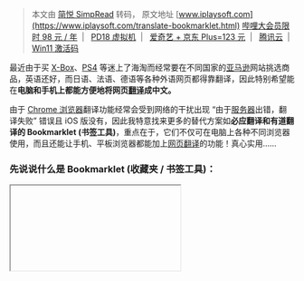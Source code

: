 > 本文由 [简悦 SimpRead](http://ksria.com/simpread/) 转码， 原文地址 [www.iplaysoft.com](https://www.iplaysoft.com/translate-bookmarklet.html) [哔哩大会员限时 98 元 / 年](https://www.iplaysoft.com/p/bilibili-vip)  |   [PD18 虚拟机](https://www.iplaysoft.com/go/pdpost)  |   [爱奇艺 + 京东 Plus=123 元](https://www.iplaysoft.com/news/4313)  |   [腾讯云](https://www.iplaysoft.com/go/qcloud)  |   [Win11 激活码](https://www.iplaysoft.com/windows11.html)

最近由于买 [X-Box](https://www.iplaysoft.com/go/xboxone)、[PS4](https://www.iplaysoft.com/go/ps4) 等迷上了海淘而经常要在不同国家的[亚马逊](https://www.iplaysoft.com/go/amazonus)网站挑选商品，英语还好，而日语、法语、德语等各种外语网页都得靠翻译，因此特别希望能在**电脑和手机上都能方便地将网页[翻译](https://www.iplaysoft.com/tag/翻译)成中文。**

由于 [Chrome 浏览器](https://www.iplaysoft.com/google-chrome.html)翻译功能经常会受到网络的干扰出现 “由于[服务器](https://www.iplaysoft.com/tag/服务器)出错，翻译失败” 错误且 iOS 版没有，因此我特意找来更多的替代方案如**必应翻译和有道翻译的 Bookmarklet (书签工具)**，重点在于，它们不仅可在电脑上各种不同浏览器使用，而且还能让手机、平板浏览器都能加上[网页翻译](https://www.iplaysoft.com/translate-bookmarklet.html)的功能！真心实用……

### 先说说什么是 Bookmarklet (收藏夹 / 书签工具)：

<iframe>

说到 Bookmarklet (书签工具)，其实就是一段保存在书签里的 [Javascript](https://www.iplaysoft.com/tag/javascript) 代码，平时我们打开一个网页时，点击收藏夹里的某个书签的话（譬如你之前收藏了[异次元](https://www.iplaysoft.com)），那么这个页面就会跳转到异次元的网站去了，而 Bookmarklet 则是直接在当前的网页中执行书签里保存的那段 JS 代码。我们网站之前就发布过一个[可以解除网页右键复制文字限制的书签小工具](https://www.iplaysoft.com/po-jie-fu-zhi-bookmarklet.html)，我们一般将这些带有功能性的书签叫做 Bookmarklet 或者书签小工具。

[![](https://img.iplaysoft.com/wp-content/uploads/2013/translate-bookmarklet/translate-web-pages-on-mobile-phone.png)](https://www.iplaysoft.com/go/amazonus)  
「使用网页翻译书签小工具在手机浏览器上也能很方便地将网页翻译成中文了！」

虽然像 [iOS](https://www.iplaysoft.com/tag/ios) 上的 Safari、Chrome 或 [Android](https://www.iplaysoft.com/tag/android) 等手机平台上的各种浏览器目前基本上都没多少能像电脑的一样可以支持扩展或[插件](https://www.iplaysoft.com/tag/插件)的，然而幸运的是，我发现他们大多都可以使用 Bookmarklet！虽然 Bookmarklet 的功能并没有扩展那么强大和丰富，但终究可以让手机的浏览器做上更多的事情，譬如今天介绍的**给手机浏览器增加网页[翻译](https://www.iplaysoft.com/tag/翻译)功能**，如上图。

### 怎样安装使用：

下面的 Bookmarklet 在电脑、[手机](https://www.iplaysoft.com/tag/手机)、平板等各种浏览器上一般都能支持，所以如果大家需要在任何地方使用网页翻译功能，那么都可以试试。要安装它们，可以有很多种方法，一般在电脑的浏览器上，直接将它们的链接拖放到浏览器的书签栏即可 (Chrome 使用快捷键 Ctrl+Shift+B 可显示书签栏)。

在手机或平板上，你可以先随便收藏一个网页 (加一个[书签](https://www.iplaysoft.com/tag/书签))，然后再去修改该书签的名称与网址，将其中网址替换成下面对应的[代码](https://www.iplaysoft.com/tag/代码)即可。个人建议，可以使用 Chrome 或者 Safari 的书签[同步](https://www.iplaysoft.com/tag/同步)功能，在电脑上弄好，直接就能再移动平台上使用了。

下面的[网页翻译书签工具](https://www.iplaysoft.com/translate-bookmarklet.html)都能支持多国语言的翻译，譬如[英文](https://www.iplaysoft.com/tag/英语)、法文、日文、德文、韩文、西班牙文等等，从此手机上网可以通行全天下了，哈哈！

### 网页翻译 Bookmarklet 代码：

**必应翻译 Bookmarklet （任何语言翻译成简体中文、繁体中文、英文）：**

> 必应翻译 (中文) << 拖放到浏览器收藏夹或工具栏即可，或将下面代码作为网址保存成书签  
> javascript:(function(){var s = document.createElement('script'); s.type = 'text/javascript'; s.src = 'http://labs.microsofttranslator.com/bookmarklet/default.aspx?f=js&to=zh-chs'; document.body.insertBefore(s, document.body.firstChild);})()
> 
> 必应翻译 (繁中)  
> javascript:(function(){var s = document.createElement('script'); s.type = 'text/javascript'; s.src = 'http://labs.microsofttranslator.com/bookmarklet/default.aspx?f=js&to=zh-cht'; document.body.insertBefore(s, document.body.firstChild);})()
> 
> 必应翻译 (英文)  
> javascript:(function(){var s = document.createElement('script'); s.type = 'text/javascript'; s.src = 'http://labs.microsofttranslator.com/bookmarklet/default.aspx?f=js&to=en'; document.body.insertBefore(s, document.body.firstChild);})()

**有道翻译 Bookmarklet (任何语言翻译成简体中文)：**

> 有道翻译
> 
> javascript: void((function() {var element = document.createElement('script');element.id = 'outfox_seed_js';element.charset = 'utf-8',element.setAttribute('src', 'http://fanyi.youdao.com/web2/seed.js?' + Date.parse(new Date()));document.body.appendChild(element);})())

**Google 谷歌翻译 Bookmarklet （任何语言翻译成简体中文）：**

> 这个可以让非 Chrome 浏览器也拥有谷歌翻译功能了，呵呵。不过网络偶尔还是个问题。
> 
> 谷歌翻译 (中文)
> 
> javascript:var t=((window.getSelection&&window.getSelection())||(document.getSelection&&document.getSelection())||(document.selection&&document.selection.createRange&&document.selection.createRange().text));var e=(document.charset||document.characterSet);if(t!=''){location.href='http://translate.google.com/?text='+t+'&hl=zh-CN&langpair=auto|zh-CN&tbb=1&ie='+e;}else{location.href='http://translate.google.com/translate?u='+encodeURIComponent(location.href)+'&hl=zh-CN&langpair=auto|zh-CN&tbb=1&ie='+e;};

**Google 谷歌翻译 Bookmarklet （任何语言翻译成繁体中文）：**

> 谷歌翻译 (繁中)
> 
> javascript:var t=((window.getSelection&&window.getSelection())||(document.getSelection&&document.getSelection())||(document.selection&&document.selection.createRange&&document.selection.createRange().text));var e=(document.charset||document.characterSet);if(t!=''){location.href='http://translate.google.com/?text='+t+'&hl=zh-CN&langpair=auto|zh-TW&tbb=1&ie='+e;}else{location.href='http://translate.google.com/translate?u='+encodeURIComponent(location.href)+'&hl=zh-CN&langpair=auto|zh-TW&tbb=1&ie='+e;};

**Google 谷歌翻译 Bookmarklet (任何语言翻译成英文)：**

> 谷歌翻译 (英文)
> 
> javascript:var t=((window.getSelection&&window.getSelection())||(document.getSelection&&document.getSelection())||(document.selection&&document.selection.createRange&&document.selection.createRange().text));var e=(document.charset||document.characterSet);if(t!=''){location.href='http://translate.google.com/?text='+t+'&hl=zh-CN&langpair=auto|en&tbb=1&ie='+e;}else{location.href='http://translate.google.com/translate?u='+encodeURIComponent(location.href)+'&hl=zh-CN&langpair=auto|en&tbb=1&ie='+e;};

### 手机版 Chrome 浏览器怎样使用 Bookmarklet 的方法：

由于[手机版的 Chrome 浏览器](https://www.iplaysoft.com/chrome-mobile.html)在点击书签后会打开新的网页而不能正确执行其中的代码，我尝试了一番终于找到可行的办法了！因为 Chrome 的地址栏是带有搜索书签功能的，譬如我们的想使用名为 “必应翻译” 的 Bookmarklet，那么只需在地址栏中输入必应，然后找到地址是 javascript: 开头的那个书签点击即可成功调用了！为方便使用，大家可以将书签改成英文如 Bing2Cn 或 Bing2En，输入时只需输入部分字符即可匹配出来。此方法在 [iPhone](https://www.iplaysoft.com/go/iphone)/[iPad](https://www.iplaysoft.com/go/ipad) 版的 Chrome 实测可行，Android 未测。

![](https://img.iplaysoft.com/wp-content/uploads/2013/translate-bookmarklet/chrome-bookmarklet.png)

而其他浏览器如 iOS 中的 Safari，一般只需像平常那样打开书签栏，点击书签即可。更多的浏览器大家自行测试一下吧，我就不花时间一一测试了。

### 最后：

OK，基本上就是这样了，当你弄好这些书签之后，在上网时需要[翻译网页](https://www.iplaysoft.com/translate-bookmarklet.html)时，不管你用的是什么平台什么设备，只要打开你的浏览器收藏夹，点击对应的翻译书签工具即可。如果这篇文章对你有帮助，希望你多多推荐本站给您的朋友认识哦！

如果你还有一些好用或够酷的 [Bookmarklet](https://www.iplaysoft.com/tag/bookmarklet)，欢迎推荐分享出来给我们收录方便更多人！